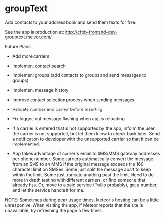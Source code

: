 groupText
===============

Add contacts to your address book and send them texts for free.

See the app in production at: http://cfpb-frontend-dev-grouptext.meteor.com/

Future Plans
- Add more carriers

- Implement contact search

- Implement groups (add contacts to groups and send messages to groups)

- Implement message history

- Improve contact selection process when sending messages

- Validate number and carrier before inserting

- Fix logged out message flashing when app is reloading

- If a carrier is entered that is not supported by the app, inform the user the carrier is not supported, but let them know to check back later. Send a notification to developer with the unsupported carrier so that it can be implemented.

- App takes advantage of carrier's email to SMS/MMS gateway addresses per phone number. Some carriers automatically convert the message from an SMS to an MMS if the original message exceeds the 160 character limit on SMSes. Some just split the message apart to keep within the limit. Some just truncate anything past the limit. Need to do more in depth testing with different carriers, or find someone that already has. Or, move to a paid service (Twilio probably), get a number, and let the service handle it for me.

NOTE:
Sometimes during peak usage times, Meteor's hosting can be a little unresponive. When visiting the app, if Meteor reports that the site is unavailable, try refreshing the page a few times.
